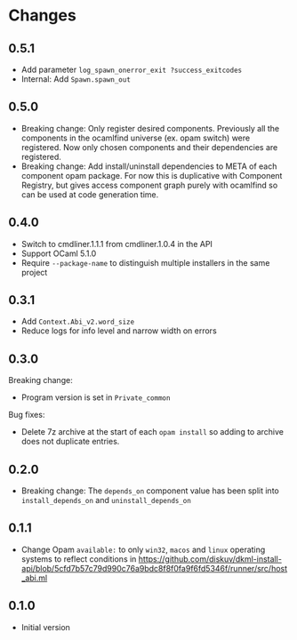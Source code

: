 # Changes

## 0.5.1

* Add parameter `log_spawn_onerror_exit ?success_exitcodes`
* Internal: Add `Spawn.spawn_out`

## 0.5.0

* Breaking change: Only register desired components. Previously all the
  components in the ocamlfind universe (ex. opam switch) were registered.
  Now only chosen components and their dependencies are registered.
* Breaking change: Add install/uninstall dependencies to META of each
  component opam package. For now this is duplicative with Component
  Registry, but gives access component graph purely with ocamlfind so can
  be used at code generation time.

## 0.4.0

* Switch to cmdliner.1.1.1 from cmdliner.1.0.4 in the API
* Support OCaml 5.1.0
* Require `--package-name` to distinguish multiple installers in the same
  project

## 0.3.1

* Add `Context.Abi_v2.word_size`
* Reduce logs for info level and narrow width on errors

## 0.3.0

Breaking change:

* Program version is set in `Private_common`

Bug fixes:

* Delete 7z archive at the start of each `opam install` so adding to archive
  does not duplicate entries.

## 0.2.0

* Breaking change: The `depends_on` component value has been split into
  `install_depends_on` and `uninstall_depends_on`

## 0.1.1

* Change Opam `available:` to only `win32`, `macos` and `linux` operating systems to reflect conditions in
  <https://github.com/diskuv/dkml-install-api/blob/5cfd7b57c79d990c76a9bdc8f8f0fa9f6fd5346f/runner/src/host_abi.ml>

## 0.1.0

* Initial version
